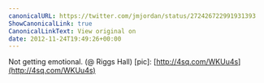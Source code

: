 ```yaml
---
canonicalURL: https://twitter.com/jmjordan/status/272426722991931393
ShowCanonicalLink: true
CanonicalLinkText: View original on
date: 2012-11-24T19:49:26+00:00
---
```

Not getting emotional. (@ Riggs Hall) [pic]: [http://4sq.com/WKUu4s](http://4sq.com/WKUu4s)